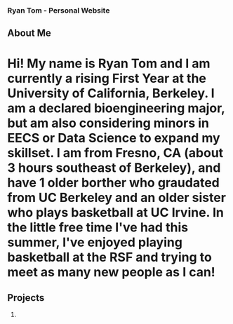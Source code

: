 ### Ryan Tom - Personal Website

## About Me
# Hi! My name is Ryan Tom and I am currently a rising First Year at the University of California, Berkeley. I am a declared bioengineering major, but am also considering minors in EECS or Data Science to expand my skillset. I am from Fresno, CA (about 3 hours southeast of Berkeley), and have 1 older borther who graudated from UC Berkeley and an older sister who plays basketball at UC Irvine. In the little free time I've had this summer, I've enjoyed playing basketball at the RSF and trying to meet as many new people as I can!


## Projects
1) 

